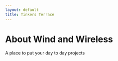 ```yaml
---
layout: default
title: Tinkers Terrace
---
```


# About Wind and Wireless

A place to put your day to day projects
